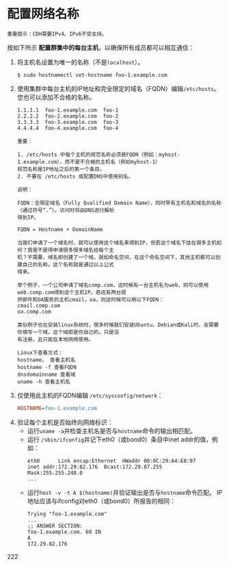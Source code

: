 配置网络名称
================================================================================
```
重要提示：CDH需要IPv4。IPv6不受支持。
```
按如下所示 **配置群集中的每台主机**，以确保所有成员都可以相互通信：
1. 将主机名设置为唯一的名称（不是`localhost`）。
    ```shell
    $ sudo hostnamectl set-hostname foo-1.example.com
    ```
2. 使用集群中每台主机的IP地址和完全限定的域名（FQDN）编辑`/etc/hosts`。 您也可以添加不合格的名称。
    ```
    1.1.1.1  foo-1.example.com  foo-1
    2.2.2.2  foo-2.example.com  foo-2
    3.3.3.3  foo-3.example.com  foo-3
    4.4.4.4  foo-4.example.com  foo-4
    ```
    ```
    重要：

    1. /etc/hosts 中每个主机的规范名称必须是FQDN（例如：myhost-1.example.com），而不是不合格的主机名（例如myhost-1）
    规范名称是IP地址之后的第一个条目。
    2. 不要在 /etc/hosts 或配置DNS中使用别名。
    ```
    ```
    说明：

    FQDN：全限定域名（Fully Qualified Domain Name），同时带有主机名和域名的名称（通过符号“.”）。访问时将由DNS进行解析
    得到IP。

    FQDN = Hostname + DomainName

    当我们申请了一个域名时，就可以使用这个域名来得到IP，但若这个域名下挂在很多主机如何？我是不是得申请很多很多域名给每个主
    机？不需要，域名即创建了一个域，就如命名空间，在这个命名空间下，其他主机都可以创建自己的名称。这个名称就是通过以上公式
    得来。

    举个例子，一个公司申请了域名comp.com，这时候有一台主机名为web，则可以使用web.comp.com得到这个主机IP。若还有两台提
    供邮件和OA服务的主机cmail，oa，则这时候可以用以下FQDN：
    cmail.comp.com
    oa.comp.com

    类似例子也在安装linux系统时，很多时候我们安装Ubuntu，Debian或Kali时，会需要你填写一个域，这个域即是你自己的，只是没
    有注册，且只能在本地网络使用。

    Linux下查看方式：
    hostname， 查看主机名
    hostname -f 查看FQDN
    dnsdomainname 查看域
    uname -h 查看主机名
    ```
3. 仅使用此主机的FQDN编辑 `/etc/sysconfig/network`：
    ```ini
    HOSTNAME=foo-1.example.com
    ```
4. 验证每个主机是否始终向网络标识：
    + 运行`uname -a`并检查主机名是否与`hostname`命令的输出相匹配。
    + 运行 `/sbin/ifconfig`并记下eth0（或bond0）条目中inet addr的值，例如：
        ```
        eth0      Link encap:Ethernet  HWaddr 00:0C:29:A4:E8:97  
        inet addr:172.29.82.176  Bcast:172.29.87.255  Mask:255.255.248.0
        ...
        ```
    + 运行`host -v -t A $(hostname)`并验证输出是否与`hostname`命令匹配。
      IP地址应该与ifconfig对eth0（或bond0）所报告的相同：
        ```
        Trying "foo-1.example.com"
        ...
        ;; ANSWER SECTION:
        foo-1.example.com. 60 IN
        A
        172.29.82.176
        ```


































222
